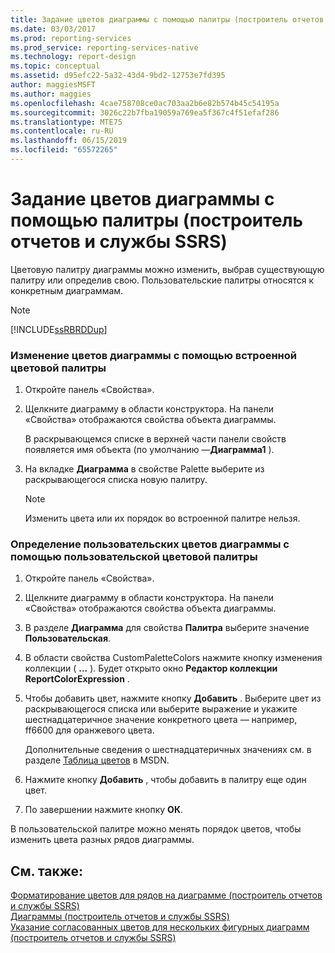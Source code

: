 ```yaml
---
title: Задание цветов диаграммы с помощью палитры (построитель отчетов и службы SSRS) | Документация Майкрософт
ms.date: 03/03/2017
ms.prod: reporting-services
ms.prod_service: reporting-services-native
ms.technology: report-design
ms.topic: conceptual
ms.assetid: d95efc22-5a32-43d4-9bd2-12753e7fd395
author: maggiesMSFT
ms.author: maggies
ms.openlocfilehash: 4cae758708ce0ac703aa2b6e82b574b45c54195a
ms.sourcegitcommit: 3026c22b7fba19059a769ea5f367c4f51efaf286
ms.translationtype: MTE75
ms.contentlocale: ru-RU
ms.lasthandoff: 06/15/2019
ms.locfileid: "65572265"
---
```

# <a name="define-colors-on-a-chart-using-a-palette-report-builder-and-ssrs"></a>Задание цветов диаграммы с помощью палитры (построитель отчетов и службы SSRS)
  Цветовую палитру диаграммы можно изменить, выбрав существующую палитру или определив свою. Пользовательские палитры относятся к конкретным диаграммам.  
  
> [!NOTE]  
>  [!INCLUDE[ssRBRDDup](../../includes/ssrbrddup-md.md)]  
  
### <a name="to-change-the-colors-on-the-chart-using-a-built-in-color-palette"></a>Изменение цветов диаграммы с помощью встроенной цветовой палитры  
  
1.  Откройте панель «Свойства».  
  
2.  Щелкните диаграмму в области конструктора. На панели «Свойства» отображаются свойства объекта диаграммы.  
  
     В раскрывающемся списке в верхней части панели свойств появляется имя объекта (по умолчанию —**Диаграмма1** ).  
  
3.  На вкладке **Диаграмма** в свойстве Palette выберите из раскрывающегося списка новую палитру.  
  
    > [!NOTE]  
    >  Изменить цвета или их порядок во встроенной палитре нельзя.  
  
### <a name="to-define-your-own-colors-on-the-chart-using-a-custom-color-palette"></a>Определение пользовательских цветов диаграммы с помощью пользовательской цветовой палитры  
  
1.  Откройте панель «Свойства».  
  
2.  Щелкните диаграмму в области конструктора. На панели «Свойства» отображаются свойства объекта диаграммы.  
  
3.  В разделе **Диаграмма** для свойства **Палитра** выберите значение **Пользовательская**.  
  
4.  В области свойства CustomPaletteColors нажмите кнопку изменения коллекции ( **...** ). Будет открыто окно **Редактор коллекции ReportColorExpression** .  
  
5.  Чтобы добавить цвет, нажмите кнопку **Добавить** . Выберите цвет из раскрывающегося списка или выберите выражение и укажите шестнадцатеричное значение конкретного цвета — например, ff6600 для оранжевого цвета.  
  
     Дополнительные сведения о шестнадцатеричных значениях см. в разделе [Таблица цветов](https://go.microsoft.com/fwlink/?linkid=9258) в MSDN.  
  
6.  Нажмите кнопку **Добавить** , чтобы добавить в палитру еще один цвет.  
  
7.  По завершении нажмите кнопку **ОК**.  
  
 В пользовательской палитре можно менять порядок цветов, чтобы изменить цвета разных рядов диаграммы.  
  
## <a name="see-also"></a>См. также:  
 [Форматирование цветов для рядов на диаграмме (построитель отчетов и службы SSRS)](../../reporting-services/report-design/formatting-series-colors-on-a-chart-report-builder-and-ssrs.md)   
 [Диаграммы (построитель отчетов и службы SSRS)](../../reporting-services/report-design/charts-report-builder-and-ssrs.md)   
 [Указание согласованных цветов для нескольких фигурных диаграмм (построитель отчетов и службы SSRS)](../../reporting-services/report-design/specify-consistent-colors-across-multiple-shape-charts-report-builder-and-ssrs.md)  
  
  
